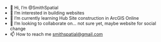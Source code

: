 - 👋 Hi, I’m @SmithSpatial
- 👀 I’m interested in building websites
- 🌱 I’m currently learning Hub Site construction in ArcGIS Online
- 💞️ I’m looking to collaborate on... not sure yet, maybe website for social change
- 📫 How to reach me smithspatial@gmail.com

<!---
SmithSpatial/SmithSpatial is a ✨ special ✨ repository because its `README.md` (this file) appears on your GitHub profile.
You can click the Preview link to take a look at your changes.
--->
